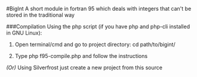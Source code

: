 #BigInt
A short module in fortran 95 which deals with integers that can't be stored in the traditional way

###Compilation
Using the php script (if you have php and php-cli installed in GNU Linux):

1) Open terminal/cmd and go to project directory: cd path/to/bigint/

2) Type php f95-compile.php and follow the instructions

*(Or)* Using Silverfrost just create a new project from this source
